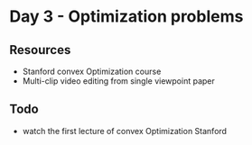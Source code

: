 # Day 3 - Optimization problems

## Resources
- Stanford convex Optimization course
- Multi-clip video editing from single viewpoint paper

## Todo
- watch the first lecture of convex Optimization Stanford
